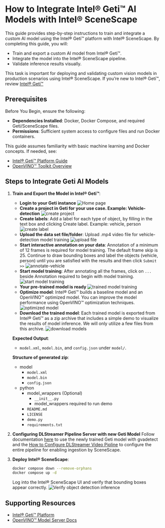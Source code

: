 # How to Integrate Intel® Geti™ AI Models with Intel® SceneScape

This guide provides step-by-step instructions to train and integrate a custom AI model using the Intel® Geti™ platform with Intel® SceneScape. By completing this guide, you will:

- Train and export a custom AI model from Intel® Geti™.
- Integrate the model into the Intel® SceneScape pipeline.
- Validate inference results visually.

This task is important for deploying and validating custom vision models in production scenarios using Intel® SceneScape. If you’re new to Intel® Geti™, review [Intel® Geti™](https://geti.intel.com)

## Prerequisites

Before You Begin, ensure the following:

- **Dependencies Installed**: Docker, Docker Compose, and required Geti/SceneScape files.
- **Permissions**: Sufficient system access to configure files and run Docker containers.

This guide assumes familiarity with basic machine learning and Docker concepts. If needed, see:

- [Intel® Geti™ Platform Guide](https://geti.intel.com/platform)
- [OpenVINO™ Toolkit Overview](https://docs.openvino.ai/latest/index.html)

## Steps to Integrate Geti AI Models

1. **Train and Export the Model in Intel® Geti™**:
   - **Login to your Geti instance**
     ![Home page](../images/geti/homepage.png)
   - **Create a project in Geti for your use case. Example: Vehicle-detection**
     ![create project](../images/geti/create-project.png)
   - **Create labels**: Add a label for each type of object, by filling in the text box and clicking Create label. Example: vehicle, person
     ![create label](../images/geti/create-label.png)
   - **Upload the data set file/folder**: Upload .mp4 video file for vehicle-detection model training
     ![upload file](../images/geti/upload-videofile.png)
   - **Start interactive annotation on your data**: Annotation of a minimum of 12 frames is required for model training. The default frame skip is 25. Continue to draw bounding boxes and label the objects (vehicle, person) until you are satisfied with the results and then click `Submit >>`
     ![annotate-vehicle](../images/geti/annotate-vehicle.png)
   - **Start model training**: After annotating all the frames, click on `...` beside Annotation required to begin with model training.
     ![start model training](../images/geti/model-training.png)
   - **Your pre-trained model is ready**
     ![trained model training](../images/geti/trained-model.png)
   - **Optimize model**: Intel® Geti™ builds a baseline model and an OpenVINO™ optimized model. You can improve the model performance using OpenVINO™ optimization techniques.
     ![optimized model](../images/geti/optimize-model.png)
   - **Download the trained model**: Each trained model is exported from Intel® Geti™ as a zip archive that includes a simple demo to visualize the results of model inference. We will only utilize a few files from this archive.
     ![download models](../images/geti/download-model.png)

   **Expected Output**:
   - `model.xml`, `model.bin`, and `config.json` under `model/`.

   **Structure of generated zip**:
   - model
     - `model.xml`
     - `model.bin`
     - `config.json`
   - python
     - model_wrappers (Optional)
       - `__init__.py`
       - model_wrappers required to run demo
     - `README.md`
     - `LICENSE`
     - `demo.py`
     - `requirements.txt`

2. **Configuring DLStreamer Pipeline Server with new Geti Model**
   Follow documentation [here](https://github.com/open-edge-platform/edge-ai-libraries/blob/main/microservices/dlstreamer-pipeline-server/docs/user-guide/get-started.md) to use the newly trained Geti model with gvadetect and the [How to Configure DLStreamer Video Pipline](How-to-configure-dlstreamer-video-pipeline.md) to configure the entire pipeline for enabling ingestion by SceneScape.

3. **Deploy Intel® SceneScape**:

   ```bash
   docker compose down --remove-orphans
   docker compose up -d
   ```

   Log into the Intel® SceneScape UI and verify that bounding boxes appear correctly.
   ![Verify object detection inference](../images/geti/verify-model-ui.png)

## Supporting Resources

- [Intel® Geti™ Platform](https://geti.intel.com/platform)
- [OpenVINO™ Model Server Docs](https://docs.openvino.ai/latest/ovms_what_is_openvino_model_server.html)
